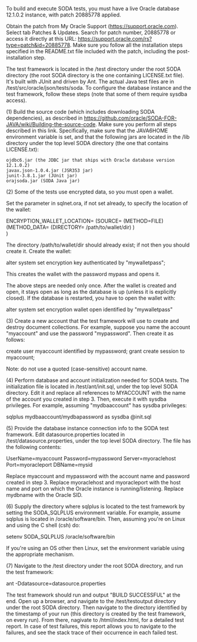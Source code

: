 

To build and execute SODA tests, you must have a live Oracle database 12.1.0.2 instance, with patch 20885778 applied.

Obtain the patch from My Oracle Support (https://support.oracle.com). Select tab Patches & Updates. Search for patch number, 20885778 or access it directly at this URL: https://support.oracle.com/rs?type=patch&id=20885778. Make sure you follow all the installation steps specified in the README.txt file included with the patch, including the post-installation step.

The test framework is located in the /test directory under the root SODA directory (the root SODA directory is the one containing LICENSE.txt file). It's built with JUnit and driven by Ant. The actual Java test files are in /test/src/oracle/json/tests/soda. To configure the database instance and the test framework, follow these steps (note that some of them require sysdba access).

(1) Build the source code (which includes downloading SODA dependencies), as described in https://github.com/oracle/SODA-FOR-JAVA/wiki/Building-the-source-code. Make sure you perform all steps described in this link. Specifically, make sure that the JAVA6HOME environment variable is set, and that the following jars are located in the /lib directory under the top level SODA directory (the one that contains LICENSE.txt):

    ojdbc6.jar (the JDBC jar that ships with Oracle database version 12.1.0.2)
    javax.json-1.0.4.jar (JSR353 jar)
    junit-3.8.1.jar (JUnit jar)
    orajsoda.jar (SODA Java jar)

(2) Some of the tests use encrypted data, so you must open a wallet.

Set the parameter in sqlnet.ora, if not set already, to specify the location of the wallet:

ENCRYPTION_WALLET_LOCATION= 
   (SOURCE= 
       (METHOD=FILE) 
       (METHOD_DATA= 
           (DIRECTORY= /path/to/wallet/dir)
       )         
   )       

The directory /path/to/wallet/dir should already exist; if not then you should create it. Create the wallet:

alter system set encryption key authenticated by "mywalletpass";

This creates the wallet with the password mypass and opens it.

The above steps are needed only once. After the wallet is created and open, it stays open as long as the database is up (unless it is explicitly closed). If the database is restarted, you have to open the wallet with:

alter system set encryption wallet open identified by "mywalletpass"

(3) Create a new account that the test framework will use to create and destroy document collections. For example, suppose you name the account "myaccount" and use the password "mypassword". Then create it as follows:

create user myaccount identified by mypassword;
grant create session to myaccount;

Note: do not use a quoted (case-sensitive) account name.

(4) Perform database and account initialization needed for SODA tests. The initialization file is located in /test/ant/init.sql, under the top level SODA directory. Edit it and replace all references to MYACCOUNT with the name of the account you created in step 3. Then, execute it with sysdba privileges. For example, assuming "mydbaaccount" has sysdba privileges:

sqlplus mydbaaccount/mydbapassword as sysdba @init.sql

(5) Provide the database instance connection info to the SODA test framework. Edit datasource.properties located in /test/datasource.properties, under the top level SODA directory. The file has the following contents:

UserName=myaccount
Password=mypassword
Server=myoraclehost
Port=myoracleport
DBName=mysid

Replace myaccount and mypassword with the account name and password created in step 3. Replace myoraclehost and myoracleport with the host name and port on which the Oracle instance is running/listening. Replace mydbname with the Oracle SID.

(6) Supply the directory where sqlplus is located to the test framework by setting the SODA_SQLPLUS environment variable. For example, assume sqlplus is located in /oracle/software/bin. Then, assuming you're on Linux and using the C shell (csh) do:

setenv SODA_SQLPLUS /oracle/software/bin 

If you're using an OS other then Linux, set the environment variable using the appropriate mechanism.

(7) Navigate to the /test directory under the root SODA directory, and run the test framework:

ant -Ddatasource=datasource.properties

The test framework should run and output "BUILD SUCCESSFUL" at the end. Open up a browser, and navigate to the /test/testoutput directory under the root SODA directory. Then navigate to the directory identified by the timestamp of your run (this directory is created by the test framework, on every run). From there, nagivate to /html/index.html, for a detailed test report. In case of test failures, this report allows you to navigate to the failures, and see the stack trace of their occurrence in each failed test.
